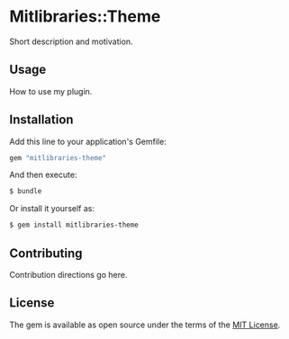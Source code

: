 # Mitlibraries::Theme
Short description and motivation.

## Usage
How to use my plugin.

## Installation
Add this line to your application's Gemfile:

```ruby
gem "mitlibraries-theme"
```

And then execute:
```bash
$ bundle
```

Or install it yourself as:
```bash
$ gem install mitlibraries-theme
```

## Contributing
Contribution directions go here.

## License
The gem is available as open source under the terms of the [MIT License](https://opensource.org/licenses/MIT).
